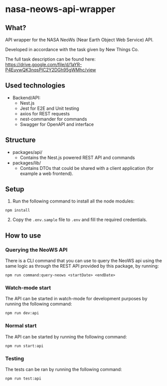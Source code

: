# nasa-neows-api-wrapper

## What?

API wrapper for the NASA NeoWs (Near Earth Object Web Service) API.

Developed in accordance with the task given by New Things Co.

The full task description can be found here:
https://drive.google.com/file/d/1aYR-P4EuywQK3nqsPIC2Y2DGh95gWMhc/view

## Used technologies

- Backend/API:
  - Nest.js
  - Jest for E2E and Unit testing
  - axios for REST requests
  - nest-commander for commands
  - Swagger for OpenAPI and interface

## Structure

- packages/api/
  - Contains the Nest.js powered REST API and commands
- packages/lib/
  - Contains DTOs that could be shared with a client application (for example a web frontend).

## Setup

1. Run the following command to install all the node modules:

```
npm install
```

2. Copy the `.env.sample` file to `.env` and fill the required credentials.

## How to use

### Querying the NeoWS API

There is a CLI command that you can use to query the NeoWS api using the same logic as through the REST API provided by this package, by running:

```
npm run command:query-neows <startDate> <endDate>
```

### Watch-mode start

The API can be started in watch-mode for development purposes by running the following command:

```
npm run dev:api
```

### Normal start

The API can be started by running the following command:

```
npm run start:api
```

### Testing

The tests can be ran by running the following command:

```
npm run test:api
```
